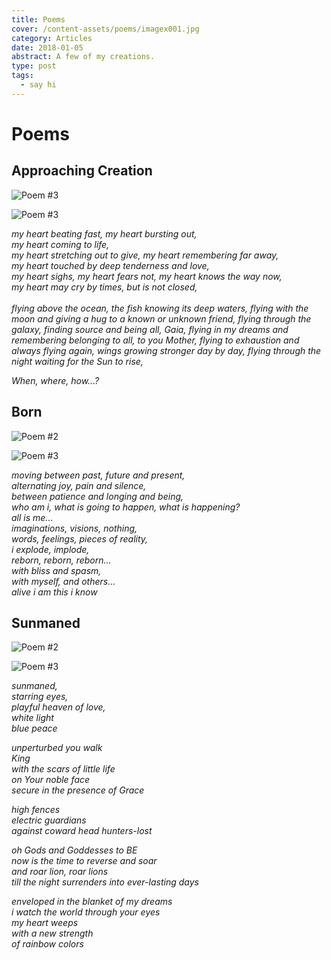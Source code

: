 ```yaml
---
title: Poems
cover: /content-assets/poems/imagex001.jpg
category: Articles
date: 2018-01-05
abstract: A few of my creations.
type: post
tags:
  - say hi
---
```


# Poems

## Approaching Creation

![Poem #3](/content-assets/poems/poem2_745X1264.jpg)

![Poem #3](/content-assets/poems/poem3_900X900.jpg)

_my heart beating fast, my heart bursting out,_  
_my heart coming to life,_  
_my heart stretching out to give, my heart remembering far away,_  
_my heart touched by deep tenderness and love,_  
_my heart sighs, my heart fears not, my heart knows the way now,_  
_my heart may cry by times, but is not closed,_  
&nbsp;  
_flying above the ocean, the fish knowing its deep waters,_
_flying with the moon and giving a hug to a known or unknown friend,_
_flying through the galaxy, finding source and being all, Gaia,_
_flying in my dreams and remembering belonging to all, to you Mother,_
_flying to exhaustion and always flying again, wings growing stronger day by day,_
_flying through the night waiting for the Sun to rise,_

_When, where, how...?_

## Born

![Poem #2](/content-assets/poems/poem4_889X1226.jpg)

![Poem #3](/content-assets/poems/poem3_900X900.jpg)

_moving between past, future and present,_  
_alternating joy, pain and silence,_  
_between patience and longing and being,_  
_who am i, what is going to happen, what is happening?_  
_all is me..._  
_imaginations, visions, nothing,_  
_words, feelings, pieces of reality,_  
_i explode, implode,_  
_reborn, reborn, reborn..._  
_with bliss and spasm,_  
_with myself, and others..._  
_alive i am this i know_

## Sunmaned

![Poem #2](/content-assets/poems/poem1_949X1280.jpg)

![Poem #3](/content-assets/poems/poem3_900X900.jpg)

_sunmaned,_  
_starring eyes,_  
_playful heaven of love,_  
_white light_  
_blue peace_

_unperturbed you walk_  
_King_  
_with the scars of little life_  
_on Your noble face_  
_secure in the presence of Grace_

_high fences_  
_electric guardians_  
_against coward head hunters-lost_

_oh Gods and Goddesses to BE_  
_now is the time to reverse and soar_  
_and roar lion, roar lions_  
_till the night surrenders into ever-lasting days_

_enveloped in the blanket of my dreams_  
_i watch the world through your eyes_  
_my heart weeps_  
_with a new strength_  
_of rainbow colors_
